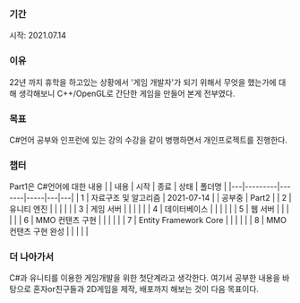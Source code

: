 ### 기간
시작: 2021.07.14  
  
### 이유
22년 까지 휴학을 하고있는 상황에서 '게임 개발자'가 되기 위해서 무엇을 했는가에 대해 생각해보니 C++/OpenGL로 간단한 게임을 만들어 본게 전부였다.

### 목표
C#언어 공부와 인프런에 있는 강의 수강을 같이 병행하면서 개인프로젝트를 진행한다.

### 챕터
Part1은 C#언어에 대한 내용
|   | 내용 | 시작 | 종료 | 상태 | 폴더명 |
|---|---------|-------|-----|---|---|
| 1 |  자료구조 및 알고리즘       | 2021-07-14  |     | 공부중 | Part2  |
| 2 |  유니티 엔진       |       |     |   |   |
| 3 |  게임 서버       |       |     |   |   |
| 4 |  데이터베이스       |       |     |   |   |
| 5 |  웹 서버       |       |     |   |   |
| 6 |  MMO 컨탠츠 구현       |       |     |   |   |
| 7 |  Entity Framework Core       |       |     |   |   |
| 8 |  MMO 컨탠츠 구현 완성       |       |     |   |   |

### 더 나아가서
C#과 유니티를 이용한 게임개발을 위한 첫단계라고 생각한다. 여기서 공부한 내용을 바탕으로 혼자or친구들과 2D게임을 제작, 배포까지 해보는 것이 다음 목표이다.